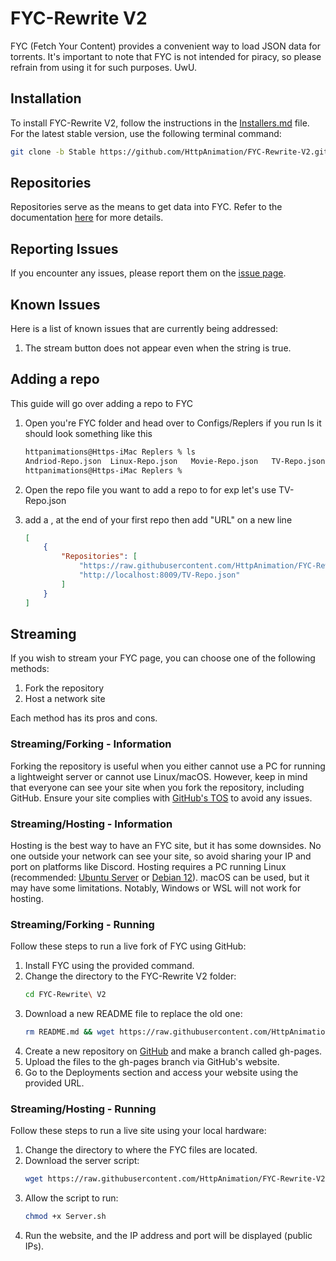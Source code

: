 # FYC-Rewrite V2

FYC (Fetch Your Content) provides a convenient way to load JSON data for torrents. It's important to note that FYC is not intended for piracy, so please refrain from using it for such purposes. UwU.

## Installation

To install FYC-Rewrite V2, follow the instructions in the [Installers.md](Installers.md) file. For the latest stable version, use the following terminal command:

```bash
git clone -b Stable https://github.com/HttpAnimation/FYC-Rewrite-V2.git && echo 'FYC has been installed' && cd FYC-Rewrite-V2
```

## Repositories

Repositories serve as the means to get data into FYC. Refer to the documentation [here](https://github.com/HttpAnimation/FYC-Rewrite-V2/tree/Repo-docs) for more details.

## Reporting Issues

If you encounter any issues, please report them on the [issue page](https://github.com/HttpAnimation/FYC-Rewrite-V2/issues).

## Known Issues

Here is a list of known issues that are currently being addressed:

1) The stream button does not appear even when the string is true.

## Adding a repo
This guide will go over adding a repo to FYC

1) Open you're FYC folder and head over to Configs/Replers if you run ls it should look something like this
    ```bash
    httpanimations@Https-iMac Replers % ls
    Andriod-Repo.json  Linux-Repo.json   Movie-Repo.json   TV-Repo.json   Windows-Apps-Repo.json  Windows-Games-Repo.json macOS-Repo.json
    httpanimations@Https-iMac Replers % 
    ```
2) Open the repo file you want to add a repo to for exp let's use TV-Repo.json

3) add a , at the end of your first repo then add "URL" on a new line
    ```json
    [
        {
            "Repositories": [
                "https://raw.githubusercontent.com/HttpAnimation/FYC-Rewrite-V2/Repo/TV-Repo.json",
                "http://localhost:8009/TV-Repo.json"
            ]
        }
    ]
    ```

## Streaming

If you wish to stream your FYC page, you can choose one of the following methods:

1) Fork the repository
2) Host a network site

Each method has its pros and cons.

### Streaming/Forking - Information

Forking the repository is useful when you either cannot use a PC for running a lightweight server or cannot use Linux/macOS. However, keep in mind that everyone can see your site when you fork the repository, including GitHub. Ensure your site complies with [GitHub's TOS](https://docs.github.com/en/pages/getting-started-with-github-pages/about-github-pages) to avoid any issues.

### Streaming/Hosting - Information

Hosting is the best way to have an FYC site, but it has some downsides. No one outside your network can see your site, so avoid sharing your IP and port on platforms like Discord. Hosting requires a PC running Linux (recommended: [Ubuntu Server](https://ubuntu.com/download/server) or [Debian 12](https://www.debian.org/)). macOS can be used, but it may have some limitations. Notably, Windows or WSL will not work for hosting.

### Streaming/Forking - Running

Follow these steps to run a live fork of FYC using GitHub:

1) Install FYC using the provided command.
2) Change the directory to the FYC-Rewrite V2 folder:
   ```bash
   cd FYC-Rewrite\ V2
   ```
3) Download a new README file to replace the old one:
   ```bash
   rm README.md && wget https://raw.githubusercontent.com/HttpAnimation/FYC-Rewrite-V2/main/Git-Hold/README.md
   ```
4) Create a new repository on [GitHub](https://github.com/new) and make a branch called gh-pages.
5) Upload the files to the gh-pages branch via GitHub's website.
6) Go to the Deployments section and access your website using the provided URL.

### Streaming/Hosting - Running

Follow these steps to run a live site using your local hardware:

1) Change the directory to where the FYC files are located.
2) Download the server script:
   ```bash
   wget https://raw.githubusercontent.com/HttpAnimation/FYC-Rewrite-V2/main/Server.sh
   ```
3) Allow the script to run:
   ```bash
   chmod +x Server.sh
   ```
4) Run the website, and the IP address and port will be displayed (public IPs).
